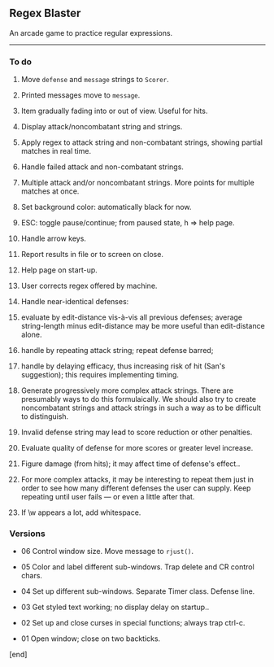 ## Regex Blaster

An arcade game to practice regular expressions.

---

### To do

 1. Move `defense` and `message` strings to `Scorer`.

 1. Printed messages move to `message`.

 1. Item gradually fading into or out of view. Useful for hits.

 1. Display attack/noncombatant string and strings.

 1. Apply regex to attack string and non-combatant strings, showing partial matches in real time.

 1. Handle failed attack and non-combatant strings.

 1. Multiple attack and/or noncombatant strings. More points for multiple matches at once.

 1. Set background color: automatically black for now.

 1. ESC: toggle pause/continue; from paused state, h => help page.

 1. Handle arrow keys.

 1. Report results in file or to screen on close.

 1. Help page on start-up. 
 
 1. User corrects regex offered by machine.

 1. Handle near-identical defenses:

  2. evaluate by edit-distance vis-à-vis all previous defenses; average  string-length minus edit-distance may be more useful than edit-distance alone.
  2. handle by repeating attack string; repeat defense barred;
  2. handle by delaying efficacy, thus increasing risk of hit (San's  suggestion); this requires implementing timing.

 1. Generate progressively more complex attack strings. There are presumably ways to do this formulaically. We should also try to create noncombatant strings and attack strings in such a way as to be difficult to distinguish.

 1. Invalid defense string may lead to score reduction or other penalties.

 1. Evaluate quality of defense for more scores or greater level increase.

 1. Figure damage (from hits); it may affect time of defense's effect..

 1. For more complex attacks, it may be interesting to repeat them just in order to see how many different defenses the user can supply. Keep repeating until user fails — or even a little after that.

 1. If \w appears a lot, add whitespace.

### Versions

 * 06 Control window size. Move message to `rjust()`.

 * 05 Color and label different sub-windows. Trap delete and CR control chars.

 * 04 Set up different sub-windows. Separate Timer class. Defense line.

 * 03 Get styled text working; no display delay on startup..

 * 02 Set up and close curses in special functions; always trap ctrl-c.

 * 01 Open window; close on two backticks.


[end]

